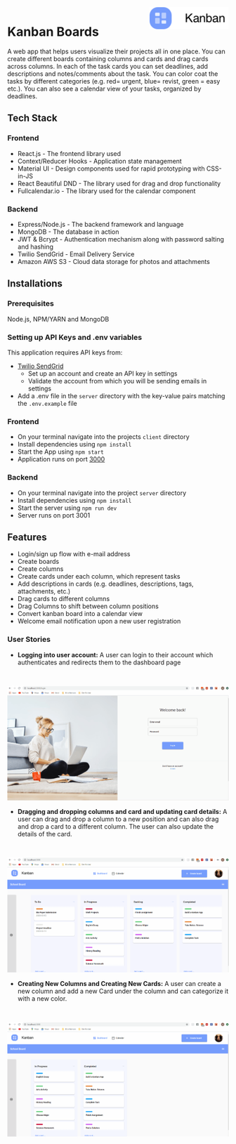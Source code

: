 <img src="client\public\images\logo.png" alt="Kanban logo" title="Kanban" align="right" height="50" />

# Kanban Boards
A web app that helps users visualize their projects all in one place. You can create different boards containing columns and cards and drag cards across columns. In each of the task cards you can set deadlines, add descriptions and notes/comments about the task. You can color coat the tasks by different categories (e.g. red= urgent, blue= revist, green = easy etc.). You can also see a calendar view of your tasks, organized by deadlines.

## Tech Stack
### Frontend
* React.js - The frontend library used
* Context/Reducer Hooks - Application state management
* Material UI - Design components used for rapid prototyping with CSS-in-JS
* React Beautiful DND - The library used for drag and drop functionality
* Fullcalendar.io - The library used for the calendar component
### Backend
* Express/Node.js - The backend framework and language
* MongoDB - The database in action
* JWT & Bcrypt - Authentication mechanism along with password salting and hashing
* Twilio SendGrid - Email Delivery Service
* Amazon AWS S3 - Cloud data storage for photos and attachments

## Installations
### Prerequisites
Node.js, NPM/YARN and MongoDB

### Setting up API Keys and .env variables
This application requires API keys from:
* [Twilio SendGrid](https://sendgrid.com/)
    * Set up an account and create an API key in settings
    * Validate the account from which you will be sending emails in settings
* Add a .env file in the `server` directory with the key-value pairs matching the `.env.example` file

### Frontend
* On your terminal navigate into the projects `client` directory
* Install dependencies using `npm install`
* Start the App using `npm start`
* Application runs on port [3000](http://localhost:3000/)
### Backend
* On your terminal navigate into the project `server` directory
* Install dependencies using `npm install`
* Start the server using `npm run dev`
* Server runs on port 3001

## Features
* Login/sign up flow with e-mail address
* Create boards
* Create columns
* Create cards under each column, which represent tasks
* Add descriptions in cards (e.g. deadlines, descriptions, tags, attachments,  etc.)
* Drag cards to different columns
* Drag Columns to shift between column positions
* Convert kanban board into a calendar view
* Welcome email notification upon a new user registration

### User Stories
* **Logging into user account:** A user can login to their account which authenticates and redirects them to the dashboard page
<br />

![Login](./assets/Login.gif)
<br />

* **Dragging and dropping columns and card and updating card details:** A user can drag and drop a column to a new position and can also drag and drop a card to a different column. The user can also update the details of the card.
<br />

![Dashboard](./assets/Dashboard.gif)
<br />

* **Creating New Columns and Creating New Cards:** A user can create a new column and add a new Card under the column and can categorize it with a new color.
<br />

![Add Column & Card](./assets/Add_Column_Card.gif)
<br />